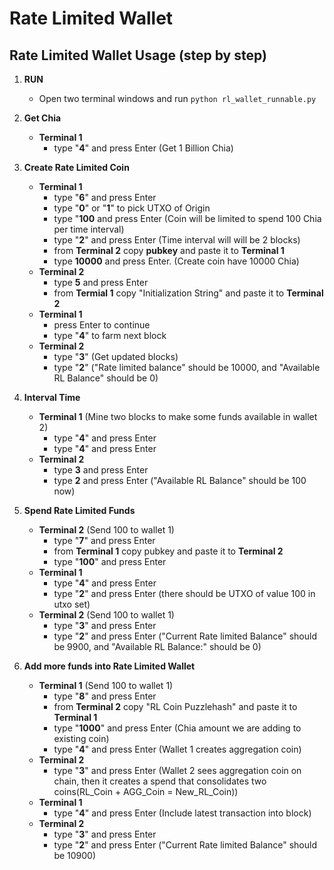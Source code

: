 # Rate Limited Wallet

## Rate Limited Wallet Usage (step by step)
  1. **RUN**
     - Open two terminal windows and run  ``` python rl_wallet_runnable.py ```

  2. **Get Chia**
     - **Terminal 1**
       - type "**4**" and press Enter (Get 1 Billion Chia)
  3. **Create Rate Limited Coin**
     - **Terminal 1**
       - type "**6**" and press Enter
       - type "**0**" or "**1**" to pick UTXO of Origin
       - type "**100** and press Enter (Coin will be limited to spend 100 Chia per time interval)
       - type "**2**" and press Enter (Time interval will will be 2 blocks)
       - from **Terminal 2** copy **pubkey** and paste it to **Terminal 1**
       - type **10000** and press Enter. (Create coin have 10000 Chia)
     - **Terminal 2**
       - type **5** and press Enter
       - from **Termial 1** copy "Initialization String" and paste it to **Terminal 2**
     - **Terminal 1**
       - press Enter to continue
       - type "**4**" to farm next block
     - **Terminal 2**
       - type "**3**" (Get updated blocks)
       - type "**2**" ("Rate limited balance" should be 10000, and "Available RL Balance" should be 0)
  4. **Interval Time**
     - **Terminal 1** (Mine two blocks to make some funds available in wallet 2)
       - type "**4**" and press Enter
       - type "**4**" and press Enter
     - **Terminal 2**
       - type **3** and press Enter
       - type **2** and press Enter ("Available RL Balance" should be 100 now)
  5. **Spend Rate Limited Funds**
     - **Terminal 2** (Send 100 to wallet 1)
       - type "**7**" and press Enter
       - from **Terminal 1** copy pubkey and paste it to **Terminal 2**
       - type "**100**" and press Enter
     - **Terminal 1**
       - type "**4**" and press Enter
       - type "**2**" and press Enter (there should be UTXO of value 100 in utxo set)
     - **Terminal 2** (Send 100 to wallet 1)
       - type "**3**" and press Enter
       - type "**2**" and press Enter ("Current Rate limited Balance" should be 9900, and "Available RL Balance:" should be 0)
  6. **Add more funds into Rate Limited Wallet**
     - **Terminal 1** (Send 100 to wallet 1)
       - type "**8**" and press Enter
       - from **Terminal 2** copy "RL Coin Puzzlehash" and paste it to **Terminal 1**
       - type "**1000**" and press Enter (Chia amount we are adding to existing coin)
       - type "**4**" and press Enter (Wallet 1 creates aggregation coin)
     - **Terminal 2**
       - type "**3**" and press Enter (Wallet 2 sees aggregation coin on chain, then it creates a spend that consolidates two coins(RL_Coin + AGG_Coin = New_RL_Coin))
     - **Terminal 1**
       - type "**4**" and press Enter (Include latest transaction into block)
     - **Terminal 2**
       - type "**3**" and press Enter
       - type "**2**" and press Enter ("Current Rate limited Balance" should be 10900)
